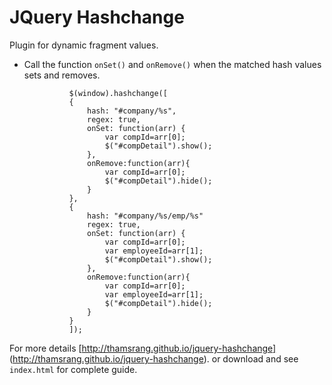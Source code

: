 JQuery Hashchange
=================

Plugin for dynamic fragment values.

* Call the function `onSet()` and `onRemove()` when the matched hash values sets and removes.






                $(window).hashchange([
                {
                    hash: "#company/%s",
                    regex: true,
                    onSet: function(arr) {
                        var compId=arr[0];                      
                        $("#compDetail").show();
                    },
                    onRemove:function(arr){
                        var compId=arr[0];
                        $("#compDetail").hide();
                    }
                },
                {
                    hash: "#company/%s/emp/%s"
                    regex: true,
                    onSet: function(arr) {
                        var compId=arr[0]; 
                        var employeeId=arr[1];
                        $("#compDetail").show();
                    },
                    onRemove:function(arr){
                        var compId=arr[0]; 
                        var employeeId=arr[1];
                        $("#compDetail").hide();
                    }
                }
                ]);




For more details [http://thamsrang.github.io/jquery-hashchange] (http://thamsrang.github.io/jquery-hashchange).
or download and see `index.html` for complete guide.


